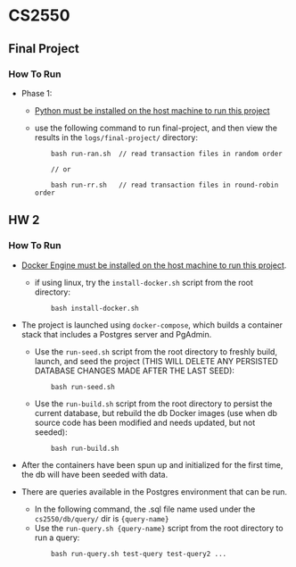 # CS2550
## Final Project
### How To Run
- Phase 1:
    - [Python must be installed on the host machine to run this project](https://www.python.org/downloads/)

    - use the following command to run final-project, and then view the results in the `logs/final-project/` directory:
        ```
            bash run-ran.sh  // read transaction files in random order

            // or

            bash run-rr.sh   // read transaction files in round-robin order
        ```

## HW 2
### How To Run
- [Docker Engine must be installed on the host machine to run this project](https://docs.docker.com/engine/install/).
    - if using linux, try the `install-docker.sh` script from the root directory:
        ```
            bash install-docker.sh
        ```

- The project is launched using `docker-compose`, which builds a container stack that includes a Postgres server and PgAdmin.
    - Use the `run-seed.sh` script from the root directory to freshly build, launch, and seed the project (THIS WILL DELETE ANY PERSISTED DATABASE CHANGES MADE AFTER THE LAST SEED):
        ```
            bash run-seed.sh
        ```

    - Use the `run-build.sh` script from the root directory to persist the current database, but rebuild the db Docker images (use when db source code has been modified and needs updated, but not seeded):
        ```
            bash run-build.sh
        ```

- After the containers have been spun up and initialized for the first time, the db will have been seeded with data.

- There are queries available in the Postgres environment that can be run.
    -  In the following command, the .sql file name used under the `cs2550/db/query/` dir is `{query-name}`
    - Use the `run-query.sh {query-name}` script from the root directory to run a query:
        ```
            bash run-query.sh test-query test-query2 ...
        ```
